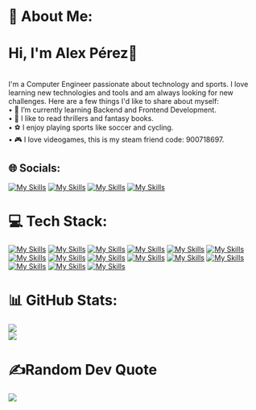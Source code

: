 # 💫 About Me:
# Hi, I'm Alex Pérez👋
<br>I'm a Computer Engineer passionate about technology and sports. I love learning new technologies and tools and am always looking for new challenges. Here are a few things I'd like to share about myself:<br>• 🌱 I’m currently learning Backend and Frontend Development.<br>• 📖 I like to read thrillers and fantasy books.<br>• ⚽ I enjoy playing sports like soccer and cycling.<br>• 🎮 I love videogames, this is my steam friend code: 900718697. 

## 🌐 Socials:
[![My Skills](https://skillicons.dev/icons?i=linkedin)](https://www.linkedin.com/in/alex-p%C3%A9rez-argomedo-b64b9b1b7/)
[![My Skills](https://skillicons.dev/icons?i=instagram)](https://www.instagram.com/aleex_p.a/)
[![My Skills](https://skillicons.dev/icons?i=gmail)](mailto:alexmatiasp01@gmail.com)
[![My Skills](https://skillicons.dev/icons?i=stackoverflow)](https://stackoverflow.com/users/16018274/alex-p%c3%a9rez)

# 💻 Tech Stack:
[![My Skills](https://skillicons.dev/icons?i=py)](https://www.python.org/)
[![My Skills](https://skillicons.dev/icons?i=js)](https://developer.mozilla.org/es/docs/Web/JavaScript)
[![My Skills](https://skillicons.dev/icons?i=java)](https://www.java.com/es/download/ie_manual.jsp)
[![My Skills](https://skillicons.dev/icons?i=html)](https://developer.mozilla.org/es/docs/Web/HTML)
[![My Skills](https://skillicons.dev/icons?i=css)](https://developer.mozilla.org/es/docs/Web/CSS)
[![My Skills](https://skillicons.dev/icons?i=bootstrap)](https://getbootstrap.com/)
[![My Skills](https://skillicons.dev/icons?i=tailwind)](https://tailwindcss.com/)
[![My Skills](https://skillicons.dev/icons?i=django)](https://www.djangoproject.com/)
[![My Skills](https://skillicons.dev/icons?i=flask)](https://flask.palletsprojects.com/en/3.0.x/)
[![My Skills](https://skillicons.dev/icons?i=anaconda)](https://www.anaconda.com/)
[![My Skills](https://skillicons.dev/icons?i=git)](https://www.git-scm.com/)
[![My Skills](https://skillicons.dev/icons?i=windows)](https://www.microsoft.com/es-cl/windows?r=1)
[![My Skills](https://skillicons.dev/icons?i=linux)](https://www.linux.org/)
[![My Skills](https://skillicons.dev/icons?i=mysql)](https://www.mysql.com/)
[![My Skills](https://skillicons.dev/icons?i=sqlite)](https://sqlite.org/)

# 📊 GitHub Stats:
![](https://github-readme-streak-stats.herokuapp.com/?user=AlexPerez7&theme=blueberry&hide_border=false)<br/>
![](https://github-readme-stats.vercel.app/api/top-langs/?username=AlexPerez7&theme=blueberry&hide_border=false&include_all_commits=false&count_private=false&layout=compact)

# ✍️Random Dev Quote
![](https://quotes-github-readme.vercel.app/api?type=horizontal&theme=merko)

<!-- Proudly created with GPRM ( https://gprm.itsvg.in ) -->
